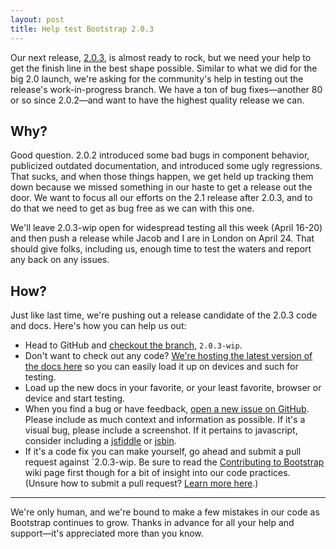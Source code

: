 ```yaml
---
layout: post
title: Help test Bootstrap 2.0.3
---
```


Our next release, [2.0.3](https://github.com/twbs/bootstrap/issues?milestone=10&state=open), is almost ready to rock, but we need your help to get the finish line in the best shape possible. Similar to what we did for the big 2.0 launch, we're asking for the community's help in testing out the release's work-in-progress branch. We have a ton of bug fixes&mdash;another 80 or so since 2.0.2&mdash;and want to have the highest quality release we can.

## Why?

Good question. 2.0.2 introduced some bad bugs in component behavior, publicized outdated documentation, and introduced some ugly regressions. That sucks, and when those things happen, we get held up tracking them down because we missed something in our haste to get a release out the door. We want to focus all our efforts on the 2.1 release after 2.0.3, and to do that we need to get as bug free as we can with this one.

We'll leave 2.0.3-wip open for widespread testing all this week (April 16-20) and then push a release while Jacob and I are in London on April 24. That should give folks, including us, enough time to test the waters and report any back on any issues.

## How?

Just like last time, we're pushing out a release candidate of the 2.0.3 code and docs. Here's how you can help us out:

- Head to GitHub and [checkout the branch](https://github.com/twbs/bootstrap/tree/2.0.3-wip), `2.0.3-wip`.
- Don't want to check out any code? [We're hosting the latest version of the docs here](http://203rc1.getbootstrap.com) so you can easily load it up on devices and such for testing.
- Load up the new docs in your favorite, or your least favorite, browser or device and start testing.
- When you find a bug or have feedback, [open a new issue on GitHub](https://github.com/twbs/bootstrap/issues?sort=created&direction=desc&state=open). Please include as much context and information as possible. If it's a visual bug, please include a screenshot. If it pertains to javascript, consider including a [jsfiddle](http://jsfiddle.net) or [jsbin](http://jsbin.com).
- If it's a code fix you can make yourself, go ahead and submit a pull request against `2.0.3-wip. Be sure to read the [Contributing to Bootstrap](https://github.com/twbs/bootstrap/wiki/Contributing-to-Bootstrap) wiki page first though for a bit of insight into our code practices. (Unsure how to submit a pull request? [Learn more here](http://help.github.com/send-pull-requests/).)

-----

We're only human, and we're bound to make a few mistakes in our code as Bootstrap continues to grow. Thanks in advance for all your help and support&mdash;it's appreciated more than you know.

